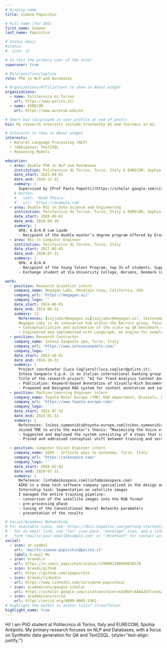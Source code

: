 ```yaml
---
# Display name
title: Simone Papicchio

# Full name (for SEO)
first_name: Simone
last_name: Papicchio

# Status emoji
#status:
#  icon: 🙃

# Is this the primary user of the site?
superuser: true

# Role/position/tagline
role: PhD in NLP and Databases

# Organizations/Affiliations to show in About widget
organizations:
  - name: Politecnico di Torino 
    url: https://www.polito.it/
  - name: EURECOM
    url: https://www.eurecom.edu/en

# Short bio (displayed in user profile at end of posts)
bio: My research interests include trustwothy AI and fairness in AI.

# Interests to show in About widget
interests:
  - Natural Language Processing (NLP)
  - (Ambiguous) Text2SQL
  - Reasoning Models

education:
  - area: Double PhD in NLP and Databases
    institution: Politecnico di Torino, Turin, Italy & EURECOM, Sophia Antipolis France
    date_start: 2023-04-01
    date_end: 2026-12-31
    summary: |
      Supervised by [Prof Paolo Papotti](https://scholar.google.com/citations?user=YwoezYX7JVgJ&hl=en) and [Prof Luca Cagliero](https://scholar.google.it/citations?user=0uIAXl8AAAAJ&hl=it).
    # button:
    #   text: 'Read Thesis'
    #   url: 'https://example.com'
  - area: Double MSc in Data Science and Engineering
    institution: Politecnico di Torino, Turin, Italy & EURECOM, Sophia Antipolis France
    date_start: 2020-09-01
    date_end: 2020-04-30
    summary: |
      GPA: 4.0/4.0 cum Laude
      - Recipient of the double master’s degree program offered by Erasmus+ and supported by full scholarship.
  - area: BSc in Computer Engineer
    institution: Politecnico di Torino, Turin, Italy
    date_start: 2017-09-01
    date_end: 2020-07-31
    summary: |
      GPA: 4.0/4.0
      - Recipient of the Young Talent Program, top 3% of students. Supported by full scholarship. 
      - Exchange student at Via University College, Horsens, Denmark (Aug 2019 - Jan 2020).

work:
  - position: Research Scientist intern
    company_name: Megagon Labs, Mountain View, California, USA
    company_url: 'https://megagon.ai/'
    company_logo: ''
    date_start: 2024-06-01
    date_end: 2024-08-31
    summary: |2-
      References: [sajjadur@megagon.ai](sajjadur@megagon.ai), [estevam@megagon.ai](estevam@megagon.ai)
      Megagon Labs is an innovation hub within the Recruit group, focusing on cutting-edge research in AI, data management, and NLP. The internship project focuses on building an advanced observability engine for generating benchmarks for complex multi-source and multi-modal (Document, SQL Database, Knowledge Graph) knowledge-intensive Question Answering (QA) tasks.
      - Conceptualization and automation of the scale-up QA benchmark creation for uni-modal and multi-modal data sources.
      - Engineered and implemented with LangGraph, an engine for seamless execution and fine-grained observability of benchmark generation.
  - position: Research Contractor
    company_name: Intesa Sanpaolo Spa, Turin, Italy
    company_url: 'https://www.intesasanpaolo.com/'
    company_logo: ''
    date_start: 2023-10-01
    date_end: 2024-10-31
    summary: |
      Project coordinator [Luca Cagliero](luca.caglier@polito.it).
      Intesa Sanpaolo S.p.A. is an Italian international banking group. By total assets, it is Italy's largest bank and the world's 27th largest. 
      Title of the research project: “AI for Trend Analysis Content Annotation and Summarization”. 
      - Publication: Keyword-based Annotation of Visually-Rich Document Content for Trend and Risk Analysis using Large Language Models
      - Proposed and Designed RAG system for content annotation and summarization for multi-modal documents (table, graph, and text) using LangChain.
  - position: Machine Learning Engineer intern
    company_name: Toyota Motor Europe (TME) R&D department, Brussels, Belgium
    company_url: 'https://www.toyota-europe.com/'
    company_logo: ''
    date_start: 2022-07-31
    date_end: 2023-01-31
    summary: |
      References: [nikos.symeonidis@toyota-europe.com](nikos.symeonidis@toyota-europe.com), [shota_nagano@mail.toyota.co.jp](shota_nagano@mail.toyota.co.jp) 
      Joined TME to write the master’s thesis: “Maximizing the Voice of the Customer with NLP: A Tool to Detect Insights with Sentiment Analysis and Named Entity Recognition”. TME uses the tool implemented with PyTorch Lightning to conduct a real-time Voice of the Customer (VoC) analysis. The results are shown in several Tableau dashboards.
      - Suggested and deployed the system consisting of 4 steps that can be executed in parallel: 256 tweets per second.
      - Proved and addressed conceptual shift between training and serving datasets. Reliability of the model +0.29%.

  - position: Computer Vision Engineer intern
    company_name: AIKO - Infinite ways to autonomy, Turin, Italy
    company_url: 'https://aikospace.com/'
    company_logo: ''
    date_start: 2020-02-01
    date_end: 2020-07-31
    summary: |
      Reference: [info@aikospace.com](info@aikospace.com)
      AIKO is a deep tech software company specialized in the design and development of Artificial Intelligence for the automation of space missions. 
      Internship task: Segmentation on satellite images
      I managed the entire training pipeline:
      - conversion of the satellite images into the RGB format
      - pre-processing phase
      - tuning of the Convolutional Neural Networks paramaters
      - presentation of the results

# Social/Academic Networking
# For available icons, see: https://docs.hugoblox.com/getting-started/page-builder/#icons
#   For an email link, use "fas" icon pack, "envelope" icon, and a link in the
#   form "mailto:your-email@example.com" or "/#contact" for contact widget.
social:
  - icon: at-symbol
    url: 'mailto:simone.papicchio@polito.it'
    label: E-mail Me
  - icon: brands/x
    url: https://x.com/s_papicchio/status/1780982390694838578
  - icon: brands/github
    url: https://github.com/spapicchio
  - icon: brands/linkedin
    url: https://www.linkedin.com/in/simone-papicchio/
  - icon: academicons/google-scholar
    url: https://scholar.google.com/citations?user=tA30bFcAAAAJ&hl=en&authuser=1
  - icon: academicons/orcid
    url: https://orcid.org/0009-0005-5361-
# Highlight the author in author lists? (true/false)
highlight_name: true
---
```


Hi! I am PhD student at Politecnico di Torino, Italy and EURECOM, Spohia Antipolis. My primary research focuses on NLP and Databases, with a focus on Synthetic data generation for QA and Text2SQL.
{style="text-align: justify;"}
